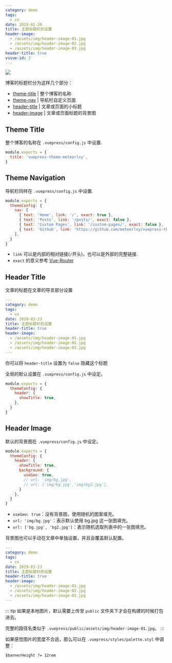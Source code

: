 ```yaml
---
category: demo
tags:
  - cn
date: 2019-01-20
title: 主题标题栏的设置
header-image:
  - /assets/img/header-image-01.jpg
  - /assets/img/header-image-02.jpg
  - /assets/img/header-image-03.jpg
header-title: true
vssue-id: 2
---
```


<!-- more -->

![](/assets/img/header-introduce.png)

博客的标题栏分为这样几个部分：

- [theme-title](/posts/2019/03/23/header-config-cn.html#theme-title)    | 整个博客的名称         
- [theme-nav](/posts/2019/03/23/header-config-cn.html#theme-navigation) | 导航栏自定义页面       
- [header-title](/posts/2019/03/23/header-config-cn.html#header-title)  | 文章或页面的小标题     
- [header-image](/posts/2019/03/23/header-config-cn.html#header-image)  | 文章或页面标题的背景图 

## Theme Title

整个博客的名称在 `.vuepress/config.js` 中设置.

```js {2}
module.exports = {
  title: 'vuepress-theme-meteorlxy',
}
```

## Theme Navigation

导航栏同样在 `.vuepress/config.js` 中设置.

```js {4-7}
module.exports = {
  themeConfig: {
    nav: [
      { text: 'Home', link: '/', exact: true },
      { text: 'Posts', link: '/posts/', exact: false },
      { text: 'Custom Pages', link: '/custom-pages/', exact: false },
      { text: 'Github', link: 'https://github.com/meteorlxy/vuepress-theme-meteorlxy' },
    ],
  }
}
```

- `link` 可以是内部的相对链接(`/`开头)，也可以是外部的完整链接.
- `exact` 的意义参考 [Vue-Router](https://router.vuejs.org/zh/api/#exact)

## Header Title

文章的标题在文章的导言部分设置

```yaml {6,7}
---
category: demo
tags:
  - cn
date: 2019-03-23
title: 主题标题栏的设置
header-title: true
header-image:
  - /assets/img/header-image-01.jpg
  - /assets/img/header-image-02.jpg
  - /assets/img/header-image-03.jpg
---
```

你可以将 `header-title` 设置为 `false` 隐藏这个标题

全局的默认设置在 `.vuepress/config.js` 中设定。

```js {4}
module.exports = {
  themeConfig: {
    header: {
      showTitle: true,
    },
  }
}
```

## Header Image

默认的背景图在 `.vuepress/config.js` 中设定。

```js {5-9}
module.exports = {
  themeConfig: {
    header: {
      showTitle: true,
      background: {
        useGeo: true,
        // url: 'img/bg.jpg',
        // url: ['img/bg.jpg','img/bg2.jpg'],
      }
    },
  }
}
```

- `useGeo: true`：没有背景图，使用随机的图案填充。
- `url: 'img/bg.jpg'`：表示默认使用 bg.jpg 这一张图填充。
- `url: ['bg.jpg', 'bg2.jpg']`：表示随机选取列表中的一张图填充。


背景图也可以手动在文章中单独设置，并且会覆盖默认配置。

```yaml {8-11}
---
category: demo
tags:
  - cn
date: 2019-03-23
title: 主题标题栏的设置
header-title: true
header-image:
  - /assets/img/header-image-01.jpg
  - /assets/img/header-image-02.jpg
  - /assets/img/header-image-03.jpg
---
```

::: tip
如果是本地图片，默认需要上传至 `public` 文件夹下才会在构建的时候打包进去。

完整的路径名类似于 `.vuepress/public/assets/img/header-image-01.jpg`。
:::

如果感觉图片的宽度不合适，那么可以在 `.vuepress/styles/palette.styl` 中调整：

```styl {1}
$bannerHeight ?= 12rem
```
